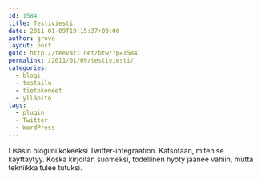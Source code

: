 ```yaml
---
id: 1584
title: Testiviesti
date: 2011-01-09T19:15:37+00:00
author: grove
layout: post
guid: http://teevati.net/btw/?p=1584
permalink: /2011/01/09/testiviesti/
categories:
  - blogi
  - testailu
  - tietokoneet
  - ylläpito
tags:
  - plugin
  - Twitter
  - WordPress
---
```

Lisäsin blogiini kokeeksi Twitter-integraation. Katsotaan, miten se käyttäytyy. Koska kirjoitan suomeksi, todellinen hyöty jäänee vähiin, mutta tekniikka tulee tutuksi.